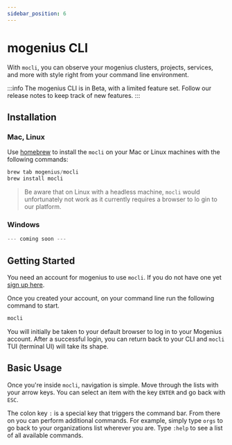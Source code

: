 ```yaml
---
sidebar_position: 6
---
```


# mogenius CLI

With `mocli`, you can observe your mogenius clusters, projects, services, and more with style right from your command line environment.


:::info
The mogenius CLI is in Beta, with a limited feature set. Follow our release notes to keep track of new features.
:::

## Installation

### Mac, Linux

Use [homebrew](https://brew.sh) to install the `mocli` on your Mac or Linux machines with the following commands:

```jsx title="Install mocli"
brew tab mogenius/mocli
brew install mocli
```

> Be aware that on Linux with a headless machine, `mocli` would unfortunately not work as it currently requires a browser to lo gin to our platform.

### Windows

```jsx
--- coming soon ---
```

## Getting Started

You need an account for mogenius to use `mocli`. If you do not have one yet [sign up here](https://app.mogenius.com).

Once you created your account, on your command line run the following command to start.

```jsx title="Launch the CLI"
mocli
```

You will initially be taken to your default browser to log in to your Mogenius account. After a successful login, you can return back to your CLI and `mocli` TUI (terminal UI) will take its shape.

## Basic Usage

Once you're inside `mocli`, navigation is simple. Move through the lists with your arrow keys. You can select an item with the key `ENTER` and go back with `ESC`.

The colon key `:` is a special key that triggers the command bar. From there on you can perform additional commands. For example, simply type `orgs` to go back to your organizations list wherever you are. Type `:help` to see a list of all available commands.
